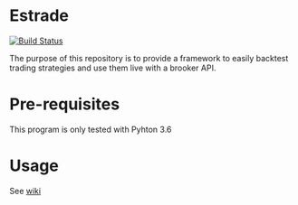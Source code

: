 # Estrade

[![Build Status](https://travis-ci.com/cimourdain/estrade.svg?branch=master)](https://travis-ci.com/cimourdain/estrade)

The purpose of this repository is to provide a framework to easily backtest trading strategies and use them live with a brooker API.

# Pre-requisites
This program is only tested with Pyhton 3.6

# Usage
See [wiki](https://github.com/cimourdain/estrade/wiki)


